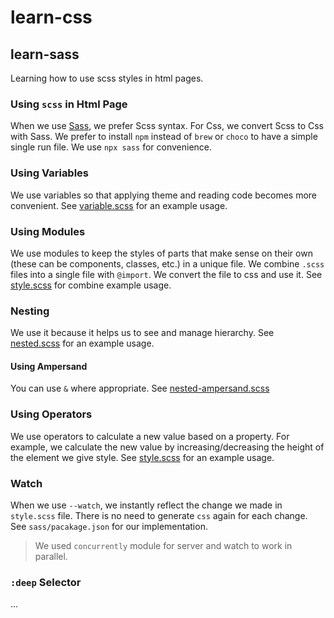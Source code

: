 # learn-css

## learn-sass

Learning how to use scss styles in html pages.

### Using `scss` in Html Page

When we use [Sass](https://sass-lang.com/), we prefer Scss syntax. For Css,
we convert Scss to Css with Sass. We prefer to install `npm` instead of `brew`
or `choco` to have a simple single run file. We use `npx sass` for convenience.

### Using Variables

We use variables so that applying theme and reading code becomes more
convenient. See [variable.scss](sass/variable.scss) for an example usage.

### Using Modules

We use modules to keep the styles of parts that make sense on their own (these
can be components, classes, etc.) in a unique file. We combine `.scss` files
into a single file with `@import`. We convert the file to css and use it. See
[style.scss](sass/style.scss) for combine example usage.

### Nesting

We use it because it helps us to see and manage hierarchy. See
[nested.scss](sass/nested.scss) for an example usage.

#### Using Ampersand

You can use `&` where appropriate. See
[nested-ampersand.scss](sass/nested-ampersand.scss)

### Using Operators

We use operators to calculate a new value based on a property. For example, we
calculate the new value by increasing/decreasing the height of the element we
give style. See [style.scss](sass/style.scss) for an example usage.

### Watch

When we use `--watch`, we instantly reflect the change we made in `style.scss`
file. There is no need to generate `css` again for each change. See
`sass/pacakage.json` for our implementation.

> We used `concurrently` module for server and watch to work in parallel.

### `:deep` Selector

...
